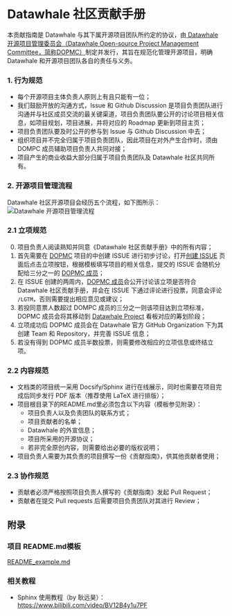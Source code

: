 # Datawhale 社区贡献手册
本贡献指南是 Datawhale 与其下属开源项目团队所约定的协议，由[ Datawhale 开源项目管理委员会（Datawhale Open-source Project Management Committee，简称DOPMC）](https://github.com/datawhalechina/DOPMC)制定并发行，其旨在规范化管理开源项目，明确 Datawhale 和开源项目团队各自的责任与义务。

### 1. 行为规范
- 每个开源项目主体负责人原则上有且只能有一位；
- 我们鼓励开放的沟通方式，Issue 和 Github Discussion 是项目负责团队进行沟通并与社区成员交流的最关键渠道，项目负责团队要公开的讨论项目相关信息，如项目规划，项目进展，并将对应的 Roadmap 更新到项目主页；
- 项目负责团队要及时公开的参与到 Issue 与 Github Discussion 中去；
- 组织项目并不完全归属于项目负责团队，因此项目在对外产生合作时，须由 DOMPC 成员辅助项目负责人共同对接；
- 项目产生的商业收益大部分归属于项目负责团队及 Datawhale 社区共同所有。


### 2. 开源项目管理流程
Datawhale 社区开源项目会经历五个流程，如下图所示：
![Datawhale 开源项目管理流程](https://tva1.sinaimg.cn/large/e6c9d24ely1h1xra9vrsjj230e0lewjk.jpg)

### 2.1 立项规范
0. 项目负责人阅读熟知并同意《Datawhale 社区贡献手册》中的所有内容；
1. 首先需要在 [DOPMC](https://github.com/datawhalechina/DOPMC) 项目的中创建 ISSUE 进行初步讨论，打开[创建 ISSUE](https://github.com/datawhalechina/DOPMC/issues/new/choose) 页面后点击立项按钮，根据模板填写项目的相关信息，提交的 ISSUE 会随机分配给三分之一的 [DOPMC 成员](./ROLES.md)；
2. 在 ISSUE 创建的两周内，[DOPMC 成员](./ROLES.md)会公开讨论该立项是否符合 Datawhale 社区贡献手册，并会在 ISSUE 下通过评论进行投票，同意会评论 `/LGTM`，否则需要提出相应意见或建议；
3. 若投同意票人数超过 DOMPC 成员的三分之一则该项目达到立项标准，DOPMC 成员会将其移动到 [Datawhale Project](https://github.com/datawhalechina/DOPMC/projects/1?fullscreen=true) 看板对应的筹划阶段；
4. 立项成功后 DOPMC 成员会在 Datawhale 官方 GitHub Organization 下为其创建 Team 和 Repository，并完善 ISSUE 信息；
5. 若没有得到 DOPMC 成员半数投票，则需要修改相应的立项信息或终结立项。

### 2.2 内容规范
- 文档类的项目统一采用 Docsify/Sphinx 进行在线展示，同时也需要在项目完成后同步发行 PDF 版本（推荐使用 LaTeX 进行排版）；
- 项目根目录下的README.md里必须包含以下内容（模板参见附录）：
  - 项目负责人以及负责团队的联系方式；
  - 项目贡献者的名单；
  - Datawhale 的外宣信息；
  - 项目所采用的开源协议；
  - 若非完全原创内容，则需要给出必要的版权说明；
- 项目负责人需要为其负责的项目撰写一份《贡献指南》，供其他贡献者使用；

### 2.3 协作规范
- 贡献者必须严格按照项目负责人撰写的《贡献指南》发起 Pull Request；
- 贡献者在提交 Pull requests 后需要项目负责团队对其进行 Review；

## 附录
### 项目 README.md模板
[README_example.md](https://github.com/datawhalechina/DOPMC/blob/df4965d7eb6488fd2b33153b1143006f30c81a6e/README_example.md)

### 相关教程
- Sphinx 使用教程（by 耿远昊）：https://www.bilibili.com/video/BV12B4y1u7PF